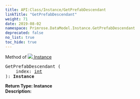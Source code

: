 ```yaml
---
title: API:Class/Instance/GetPrefabDescendant
linkTitle: "GetPrefabDescendant"
weight: 71
date: 2019-08-02
namespace: Primrose.DataModel.Instance.GetPrefabDescendant
deprecated: false
no_list: true
toc_hide: true
---
```

Method of <a href="/docs/api-reference/Class/Instance"><img src="/icons/silk/default.png"/>&nbsp;Instance</a>
<pre class="method-declaration">
GetPrefabDescendant (
    index: <a class="type" href="/docs/api-reference/System/Primitives#int32">int</a>
): <b class="page-type">Instance</b></pre>
<b>Return Type: </b>
<b class="page-type">Instance</b>
<br/>
<b>Description: </b>